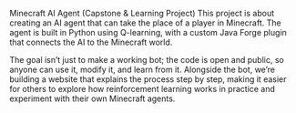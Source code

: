Minecraft AI Agent (Capstone & Learning Project)
This project is about creating an AI agent that can take the place of a player in Minecraft. The agent is built in Python using Q-learning, with a custom Java Forge plugin that connects the AI to the Minecraft world.

The goal isn’t just to make a working bot; the code is open and public, so anyone can use it, modify it, and learn from it. Alongside the bot, we’re building a website that explains the process step by step, making it easier for others to explore how reinforcement learning works in practice and experiment with their own Minecraft agents.
